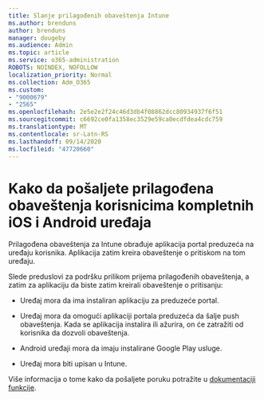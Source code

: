 ```yaml
---
title: Slanje prilagođenih obaveštenja Intune
ms.author: brenduns
author: brenduns
manager: dougeby
ms.audience: Admin
ms.topic: article
ms.service: o365-administration
ROBOTS: NOINDEX, NOFOLLOW
localization_priority: Normal
ms.collection: Adm_O365
ms.custom:
- "9000679"
- "2565"
ms.openlocfilehash: 2e5e2e2f24c46d3db4f08862dcc80934937f6f51
ms.sourcegitcommit: c6692ce0fa1358ec3529e59ca0ecdfdea4cdc759
ms.translationtype: MT
ms.contentlocale: sr-Latn-RS
ms.lasthandoff: 09/14/2020
ms.locfileid: "47720660"
---
```

# <a name="how-to-send-custom-notifications-to-the-users-of-managed-ios-and-android-devices"></a>Kako da pošaljete prilagođena obaveštenja korisnicima kompletnih iOS i Android uređaja

Prilagođena obaveštenja za Intune obrađuje aplikacija portal preduzeća na uređaju korisnika. Aplikacija zatim kreira obaveštenje o pritiskom na tom uređaju.

Slede preduslovi za podršku prilikom prijema prilagođenih obaveštenja, a zatim za aplikaciju da biste zatim kreirali obaveštenje o pritisanju:

- Uređaj mora da ima instaliran aplikaciju za preduzeće portal.  

- Uređaj mora da omogući aplikaciji portala preduzeća da šalje push obaveštenja. Kada se aplikacija instalira ili ažurira, on će zatražiti od korisnika da dozvoli obaveštenja.

- Android uređaji mora da imaju instalirane Google Play usluge.

- Uređaj mora biti upisan u Intune.

Više informacija o tome kako da pošaljete poruku potražite u [dokumentaciji funkcije](https://docs.microsoft.com/intune/custom-notifications).
